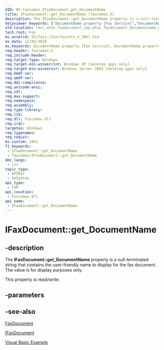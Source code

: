 ```yaml
---
UID: NF:faxcomex.IFaxDocument.get_DocumentName
title: IFaxDocument::get_DocumentName (faxcomex.h)
description: The IFaxDocument::get_DocumentName property is a null-terminated string that contains the user-friendly name to display for the fax document. The value is for display purposes only.
helpviewer_keywords: ["DocumentName property [Fax Service]","DocumentName property [Fax Service]","IFaxDocument interface","IFaxDocument interface [Fax Service]","DocumentName property","IFaxDocument.DocumentName","IFaxDocument.get_DocumentName","IFaxDocument.put_DocumentName","IFaxDocument::DocumentName","IFaxDocument::get_DocumentName","IFaxDocument::put_DocumentName","_mfax_faxdocument.documentname","fax._mfax_faxdocument_cpp_mfax_faxdocument_documentname_cpp","fax._mfax_faxdocument_documentname","faxcomex/IFaxDocument::DocumentName","faxcomex/IFaxDocument::get_DocumentName","faxcomex/IFaxDocument::put_DocumentName","get_DocumentName"]
old-location: fax\_mfax_faxdocument_cpp_mfax_faxdocument_documentname_cpp.htm
tech.root: Fax
ms.assetid: VS|fax|~\fax\faxinta_n_30kl.htm
ms.date: 12/05/2018
ms.keywords: DocumentName property [Fax Service], DocumentName property [Fax Service],IFaxDocument interface, IFaxDocument interface [Fax Service],DocumentName property, IFaxDocument.DocumentName, IFaxDocument.get_DocumentName, IFaxDocument.put_DocumentName, IFaxDocument::DocumentName, IFaxDocument::get_DocumentName, IFaxDocument::put_DocumentName, _mfax_faxdocument.documentname, fax._mfax_faxdocument_cpp_mfax_faxdocument_documentname_cpp, fax._mfax_faxdocument_documentname, faxcomex/IFaxDocument::DocumentName, faxcomex/IFaxDocument::get_DocumentName, faxcomex/IFaxDocument::put_DocumentName, get_DocumentName
req.header: faxcomex.h
req.include-header: 
req.target-type: Windows
req.target-min-winverclnt: Windows XP [desktop apps only]
req.target-min-winversvr: Windows Server 2003 [desktop apps only]
req.kmdf-ver: 
req.umdf-ver: 
req.ddi-compliance: 
req.unicode-ansi: 
req.idl: 
req.max-support: 
req.namespace: 
req.assembly: 
req.type-library: 
req.lib: 
req.dll: Fxscomex.dll
req.irql: 
targetos: Windows
req.typenames: 
req.redist: 
ms.custom: 19H1
f1_keywords:
 - IFaxDocument::get_DocumentName
 - faxcomex/IFaxDocument::get_DocumentName
dev_langs:
 - c++
topic_type:
 - APIRef
 - kbSyntax
api_type:
 - COM
api_location:
 - Fxscomex.dll
api_name:
 - IFaxDocument::get_DocumentName
---
```


# IFaxDocument::get_DocumentName


## -description

The <b>IFaxDocument::get_DocumentName</b> property is a null-terminated string that contains the user-friendly name to display for the fax document. The value is for display purposes only.

This property is read/write.

## -parameters

## -see-also

<a href="/previous-versions/windows/desktop/fax/-mfax-faxdocument">FaxDocument</a>



<a href="/previous-versions/windows/desktop/api/faxcomex/nn-faxcomex-ifaxdocument">IFaxDocument</a>



<a href="/previous-versions/windows/desktop/fax/-mfax-sending-a-fax">Visual Basic Example</a>

